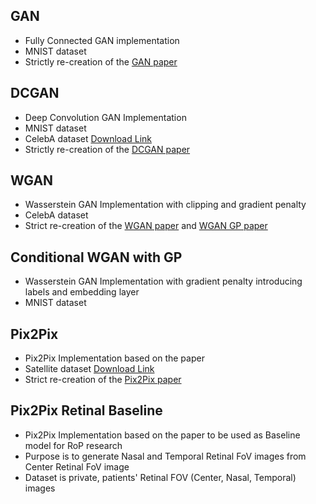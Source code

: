 ## GAN
- Fully Connected GAN implementation
- MNIST dataset
- Strictly re-creation of the [GAN paper](https://arxiv.org/abs/1406.2661)

## DCGAN
- Deep Convolution GAN Implementation
- MNIST dataset
- CelebA dataset [Download Link](https://www.kaggle.com/datasets/504743cb487a5aed565ce14238c6343b7d650ffd28c071f03f2fd9b25819e6c9?resource=download-directory)
- Strictly re-creation of the [DCGAN paper](https://arxiv.org/abs/1511.06434)

## WGAN
- Wasserstein GAN Implementation with clipping and gradient penalty
- CelebA dataset
- Strict re-creation of the [WGAN paper](https://arxiv.org/abs/1701.07875) and [WGAN GP paper](https://arxiv.org/abs/1704.00028)

## Conditional WGAN with GP
- Wasserstein GAN Implementation with gradient penalty introducing labels and embedding layer
- MNIST dataset

## Pix2Pix
- Pix2Pix Implementation based on the paper
- Satellite dataset [Download Link](https://www.kaggle.com/datasets/vikramtiwari/pix2pix-dataset)
- Strict re-creation of the [Pix2Pix paper](https://arxiv.org/abs/1611.07004)

## Pix2Pix Retinal Baseline
- Pix2Pix Implementation based on the paper to be used as Baseline model for RoP research
- Purpose is to generate Nasal and Temporal Retinal FoV images from Center Retinal FoV image
- Dataset is private, patients' Retinal FOV (Center, Nasal, Temporal) images